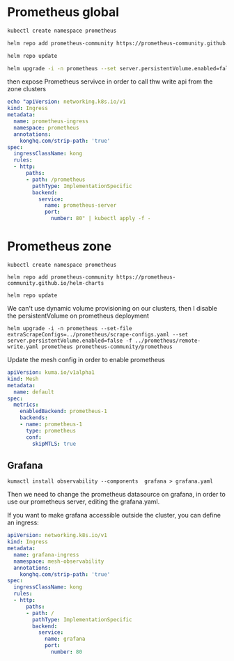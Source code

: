 # Prometheus global

```bash
kubectl create namespace prometheus

helm repo add prometheus-community https://prometheus-community.github.io/helm-charts

helm repo update

helm upgrade -i -n prometheus --set server.persistentVolume.enabled=false --set server.extraFlags={web.enable-remote-write-receiver}  prometheus prometheus-community/prometheus
```

then expose Prometheus servivce in order to call thw write api from the zone clusters

```yaml
echo "apiVersion: networking.k8s.io/v1
kind: Ingress
metadata:
  name: prometheus-ingress
  namespace: prometheus
  annotations:
    konghq.com/strip-path: 'true'
spec:
  ingressClassName: kong
  rules:
  - http:
      paths:
      - path: /prometheus
        pathType: ImplementationSpecific
        backend:
          service:
            name: prometheus-server
            port: 
              number: 80" | kubectl apply -f -
```

# Prometheus zone

```
kubectl create namespace prometheus

helm repo add prometheus-community https://prometheus-community.github.io/helm-charts

helm repo update
```
We can't use dynamic volume provisioning on our clusters, then I disable the persistentVolume on prometheus deployment

```
helm upgrade -i -n prometheus --set-file extraScrapeConfigs=../prometheus/scrape-configs.yaml --set server.persistentVolume.enabled=false -f ../prometheus/remote-write.yaml prometheus prometheus-community/prometheus
```

Update the mesh config in order to enable prometheus

```yaml
apiVersion: kuma.io/v1alpha1
kind: Mesh
metadata:
  name: default
spec:
  metrics:
    enabledBackend: prometheus-1
    backends:
    - name: prometheus-1
      type: prometheus
      conf:
        skipMTLS: true
```


 ## Grafana
```
kumactl install observability --components  grafana > grafana.yaml
```
Then we need to change the prometheus datasource on grafana, in order to use our prometheus server, editing the grafana.yaml.

If you want to make grafana accessible outside the cluster, you can define an ingress:

```yaml
apiVersion: networking.k8s.io/v1
kind: Ingress
metadata:
  name: grafana-ingress
  namespace: mesh-observability
  annotations:
    konghq.com/strip-path: 'true'
spec:
  ingressClassName: kong
  rules:
  - http:
      paths:
      - path: /
        pathType: ImplementationSpecific
        backend:
          service:
            name: grafana
            port: 
              number: 80
```






    




